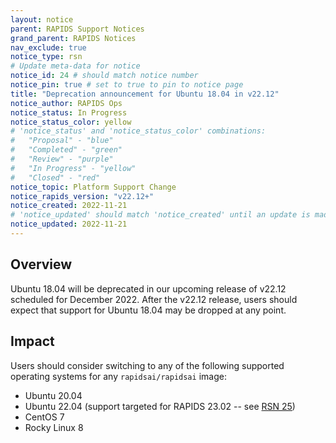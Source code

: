 ```yaml
---
layout: notice
parent: RAPIDS Support Notices
grand_parent: RAPIDS Notices
nav_exclude: true
notice_type: rsn
# Update meta-data for notice
notice_id: 24 # should match notice number
notice_pin: true # set to true to pin to notice page
title: "Deprecation announcement for Ubuntu 18.04 in v22.12"
notice_author: RAPIDS Ops
notice_status: In Progress
notice_status_color: yellow
# 'notice_status' and 'notice_status_color' combinations:
#   "Proposal" - "blue"
#   "Completed" - "green"
#   "Review" - "purple"
#   "In Progress" - "yellow"
#   "Closed" - "red"
notice_topic: Platform Support Change
notice_rapids_version: "v22.12+"
notice_created: 2022-11-21
# 'notice_updated' should match 'notice_created' until an update is made
notice_updated: 2022-11-21
---
```


## Overview

Ubuntu 18.04 will be deprecated in our upcoming release of v22.12 scheduled for December 2022. After the v22.12 release, users should expect that support for Ubuntu 18.04 may be dropped at any point.


## Impact

Users should consider switching to any of the following supported operating systems for any `rapidsai/rapidsai` image:
  - Ubuntu 20.04
  - Ubuntu 22.04 (support targeted for RAPIDS 23.02 -- see [RSN 25](/notices/rsn0025))
  - CentOS 7
  - Rocky Linux 8
